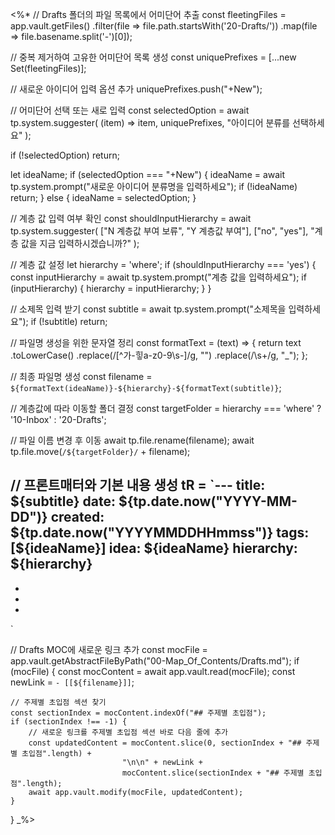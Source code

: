 <%*
// Drafts 폴더의 파일 목록에서 어미단어 추출
const fleetingFiles = app.vault.getFiles()
    .filter(file => file.path.startsWith('20-Drafts/'))
    .map(file => file.basename.split('-')[0]);

// 중복 제거하여 고유한 어미단어 목록 생성
const uniquePrefixes = [...new Set(fleetingFiles)];

// 새로운 아이디어 입력 옵션 추가
uniquePrefixes.push("+New");

// 어미단어 선택 또는 새로 입력
const selectedOption = await tp.system.suggester(
    (item) => item,
    uniquePrefixes,
    "아이디어 분류를 선택하세요"
);

if (!selectedOption) return;

let ideaName;
if (selectedOption === "+New") {
    ideaName = await tp.system.prompt("새로운 아이디어 분류명을 입력하세요");
    if (!ideaName) return;
} else {
    ideaName = selectedOption;
}

// 계층 값 입력 여부 확인
const shouldInputHierarchy = await tp.system.suggester(
    ["N 계층값 부여 보류", "Y 계층값 부여"],
    ["no", "yes"],
    "계층 값을 지금 입력하시겠습니까?"
);

// 계층 값 설정
let hierarchy = 'where';
if (shouldInputHierarchy === 'yes') {
    const inputHierarchy = await tp.system.prompt("계층 값을 입력하세요");
    if (inputHierarchy) {
        hierarchy = inputHierarchy;
    }
}

// 소제목 입력 받기
const subtitle = await tp.system.prompt("소제목을 입력하세요");
if (!subtitle) return;

// 파일명 생성을 위한 문자열 정리
const formatText = (text) => {
    return text
        .toLowerCase()
        .replace(/[^가-힣a-z0-9\s-]/g, "")
        .replace(/\s+/g, "_");
};

// 최종 파일명 생성
const filename = `${formatText(ideaName)}-${hierarchy}-${formatText(subtitle)}`;

// 계층값에 따라 이동할 폴더 결정
const targetFolder = hierarchy === 'where' ? '10-Inbox' : '20-Drafts';

// 파일 이름 변경 후 이동
await tp.file.rename(filename);
await tp.file.move(`/${targetFolder}/` + filename);

// 프론트매터와 기본 내용 생성
tR = `---
title: ${subtitle}
date: ${tp.date.now("YYYY-MM-DD")}
created: ${tp.date.now("YYYYMMDDHHmmss")}
tags: [${ideaName}]
idea: ${ideaName}
hierarchy: ${hierarchy}
---
* 
* 
* 
`

// Drafts MOC에 새로운 링크 추가
const mocFile = app.vault.getAbstractFileByPath("00-Map_Of_Contents/Drafts.md");
if (mocFile) {
    const mocContent = await app.vault.read(mocFile);
    const newLink = `- [[${filename}]]`;
    
    // 주제별 초입점 섹션 찾기
    const sectionIndex = mocContent.indexOf("## 주제별 초입점");
    if (sectionIndex !== -1) {
        // 새로운 링크를 주제별 초입점 섹션 바로 다음 줄에 추가
        const updatedContent = mocContent.slice(0, sectionIndex + "## 주제별 초입점".length) + 
                             "\n\n" + newLink + 
                             mocContent.slice(sectionIndex + "## 주제별 초입점".length);
        await app.vault.modify(mocFile, updatedContent);
    }
}
_%>
